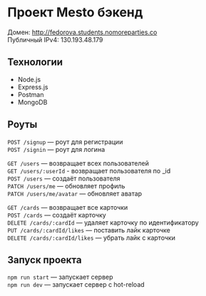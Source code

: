 # Проект Mesto бэкенд

Домен: http://fedorova.students.nomoreparties.co   
Публичный IPv4: 130.193.48.179
 
## Технологии
   
   * Node.js
   * Express.js
   * Postman
   * MongoDB

## Роуты

`POST /signup` — роут для регистрации   
`POST /signin` — роут для логина   

`GET /users` — возвращает всех пользователей   
`GET /users/:userId` - возвращает пользователя по _id   
`POST /users` — создаёт пользователя   
`PATCH /users/me` — обновляет профиль   
`PATCH /users/me/avatar` — обновляет аватар   

`GET /cards` — возвращает все карточки   
`POST /cards` — создаёт карточку   
`DELETE /cards/:cardId` — удаляет карточку по идентификатору   
`PUT /cards/:cardId/likes` — поставить лайк карточке   
`DELETE /cards/:cardId/likes` — убрать лайк с карточки   
  

## Запуск проекта

`npm run start` — запускает сервер   
`npm run dev` — запускает сервер с hot-reload
